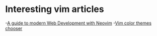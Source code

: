 # Interesting vim articles

-[A guide to modern Web Development with Neovim](https://www.freecodecamp.org/news/a-guide-to-modern-web-development-with-neo-vim-333f7efbf8e2/)
-[Vim color themes chooser](https://vimcolors.com/)
